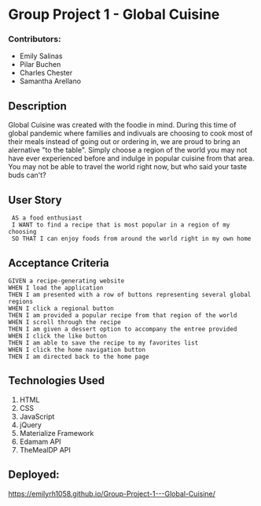 # Group Project 1 - Global Cuisine

### Contributors:
  - Emily Salinas
  - Pilar Buchen
  - Charles Chester
  - Samantha Arellano
  
## Description
Global Cuisine was created with the foodie in mind. During this time of global pandemic where families and indivuals are choosing to cook most of their meals instead of going out or ordering in, we are proud to bring an alernative "to the table". Simply choose a region of the world you may not have ever experienced before and indulge in popular cuisine from that area. You may not be able to travel the world right now, but who said your taste buds can't?

## User Story
````
 AS a food enthusiast 
 I WANT to find a recipe that is most popular in a region of my choosing
 SO THAT I can enjoy foods from around the world right in my own home
````
## Acceptance Criteria
````
GIVEN a recipe-generating website
WHEN I load the application
THEN I am presented with a row of buttons representing several global regions
WHEN I click a regional button
THEN I am provided a popular recipe from that region of the world
WHEN I scroll through the recipe
THEN I am given a dessert option to accompany the entree provided
WHEN I click the like button
THEN I am able to save the recipe to my favorites list
WHEN I click the home navigation button
THEN I am directed back to the home page
````
## Technologies Used
1. HTML
2. CSS
3. JavaScript
4. jQuery
5. Materialize Framework
6. Edamam API
7. TheMealDP API

## Deployed:
https://emilyrh1058.github.io/Group-Project-1---Global-Cuisine/


